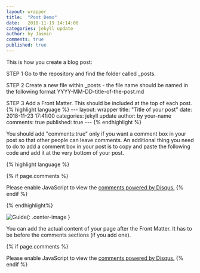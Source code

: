 ```yaml
---
layout: wrapper
title:  "Post Demo"
date:   2018-11-19 14:14:00 
categories: jekyll update
author: by Jasmin
comments: true
published: true
---
```


This is how you create a blog post:

STEP 1
Go to the repository and find the folder called _posts.

STEP 2
Create a new file within _posts
      - the file name should be named in the following format YYYY-MM-DD-title-of-the-post.md
      
STEP 3
Add a Front Matter. This should be included at the top of each post.
       {% highlight language %}
       ---
        layout: wrapper
        title: "Title of your post"
        date: 2018-11-23 17:41:00
        categories: jekyll update
        author: by your-name
        comments: true
        published: true
        ---
        {% endhighlight %}
  
You should add "comments:true" only if you want a comment box in your post so that other people can leave comments. 
 An additional thing you need to do to add a comment box in your post is to copy and paste the following code and add it at the very bottom of your post.
 
  {% highlight language %}
  
  {% if page.comments %} 
<div id="disqus_thread"></div>
<script>

/**
*  RECOMMENDED CONFIGURATION VARIABLES: EDIT AND UNCOMMENT THE SECTION BELOW TO INSERT DYNAMIC VALUES FROM YOUR PLATFORM OR CMS.
*  LEARN WHY DEFINING THESE VARIABLES IS IMPORTANT: https://disqus.com/admin/universalcode/#configuration-variables*/
/*
var disqus_config = function () {
this.page.url = PAGE_URL;  // Replace PAGE_URL with your page's canonical URL variable
this.page.identifier = PAGE_IDENTIFIER; // Replace PAGE_IDENTIFIER with your page's unique identifier variable
};
*/
(function() { // DON'T EDIT BELOW THIS LINE
var d = document, s = d.createElement('script');
s.src = 'https://lothori16.disqus.com/embed.js';
s.setAttribute('data-timestamp', +new Date());
(d.head || d.body).appendChild(s);
})();
</script>
<noscript>Please enable JavaScript to view the <a href="https://disqus.com/?ref_noscript">comments powered by Disqus.</a></noscript>
{% endif %}
  
  {% endhighlight%}

![Guide](/lothori/img/guide.png){: .center-image }


You can add the actual content of your page after the Front Matter. It has to be before the comments sections (if you add one).



{% if page.comments %} 
<div id="disqus_thread"></div>
<script>

/**
*  RECOMMENDED CONFIGURATION VARIABLES: EDIT AND UNCOMMENT THE SECTION BELOW TO INSERT DYNAMIC VALUES FROM YOUR PLATFORM OR CMS.
*  LEARN WHY DEFINING THESE VARIABLES IS IMPORTANT: https://disqus.com/admin/universalcode/#configuration-variables*/
/*
var disqus_config = function () {
this.page.url = PAGE_URL;  // Replace PAGE_URL with your page's canonical URL variable
this.page.identifier = PAGE_IDENTIFIER; // Replace PAGE_IDENTIFIER with your page's unique identifier variable
};
*/
(function() { // DON'T EDIT BELOW THIS LINE
var d = document, s = d.createElement('script');
s.src = 'https://lothori16.disqus.com/embed.js';
s.setAttribute('data-timestamp', +new Date());
(d.head || d.body).appendChild(s);
})();
</script>
<noscript>Please enable JavaScript to view the <a href="https://disqus.com/?ref_noscript">comments powered by Disqus.</a></noscript>
{% endif %}
